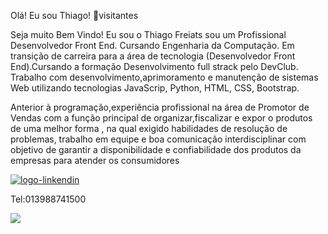 Olá! Eu sou Thiago! 👋visitantes

Seja muito Bem Vindo! Eu sou o Thiago Freiats sou um Profissional Desenvolvedor Front End. Cursando Engenharia da Computação. Em transição de carreira para a área de tecnologia (Desenvolvedor Front End).Cursando a formação Desenvolvimento full strack pelo DevClub. Trabalho com desenvolvimento,aprimoramento e manutenção de sistemas Web utilizando tecnologias JavaScrip, Python, HTML, CSS, Bootstrap.

Anterior à programação,experiência profissional na área de Promotor de Vendas com a função principal de organizar,fiscalizar e expor o produtos de uma melhor forma , na qual exigido habilidades de resolução de problemas, trabalho em equipe e boa comunicação interdisciplinar com objetivo de garantir a disponibilidade e confiabilidade dos produtos da empresas para atender os consumidores 

 <a href="https://www.linkedin.com/in/thiago-freitas-de-oliveira"><img src="https://img.shields.io/badge/LinkedIn-0077B5?style=for-the-badge&logo=linkedin&logoColor=white" alt="logo-linkendin"></a>
 
 Tel:013988741500
 
<a href="mailto:thiagolps55@gmail.com"><img src="https://img.shields.io/badge/Gmail-D14836?style=for-the-badge&logo=gmail&logoColor=white"></a>
